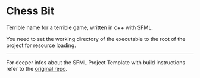# Chess Bit

Terrible name for a terrible game, written in c++ with SFML.

You need to set the working directory of the executable to the root of the project for resource loading.

---

For deeper infos about the SFML Project Template with build instructions refer to the [original repo](https://github.com/SFML/cmake-sfml-project).
